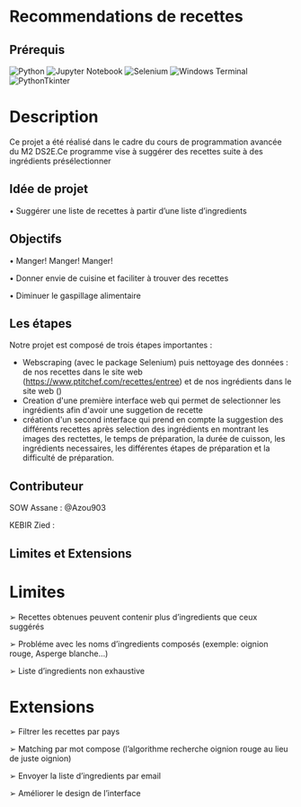 # Recommendations de recettes

## Prérequis

![Python](https://img.shields.io/badge/python-3670A0?style=for-the-badge&logo=python&logoColor=ffdd54)
![Jupyter Notebook](https://img.shields.io/badge/jupyter-%23FA0F00.svg?style=for-the-badge&logo=jupyter&logoColor=white)
![Selenium](https://img.shields.io/badge/-selenium-%43B02A?style=for-the-badge&logo=selenium&logoColor=white)
![Windows Terminal](https://img.shields.io/badge/Windows%20Terminal-%234D4D4D.svg?style=for-the-badge&logo=windows-terminal&logoColor=white)
![PythonTkinter](https://img.shields.io/badge/pythonTkinter-3670A0?style=for-the-badge&logo=python&logoColor=ffdd54)


# Description

Ce projet a été réalisé dans le cadre du cours de programmation avancée du M2 DS2E.Ce programme vise à suggérer des recettes suite à des ingrédients présélectionner

## Idée de projet

• Suggérer une liste de recettes à partir d’une liste d’ingredients

## Objectifs

• Manger! Manger! Manger! 

• Donner envie de cuisine et faciliter à trouver des recettes

• Diminuer le gaspillage alimentaire

## Les étapes

Notre projet est composé de trois étapes importantes :
- Webscraping (avec le package Selenium) puis nettoyage des données : de nos recettes dans le site web (https://www.ptitchef.com/recettes/entree) et de nos ingrédients dans le site web ()
- Creation d'une première interface web qui permet de selectionner les ingrédients afin d'avoir une suggetion de recette
- création d'un second interface qui prend en compte la suggestion des différents recettes après selection des ingrédients en montrant les images des rectettes, le temps de préparation, la durée de cuisson, les ingrédients necessaires, les différentes étapes de préparation et la difficulté de préparation.

## Contributeur

SOW Assane : @Azou903

KEBIR Zied : 

## Limites et Extensions
# Limites

➢ Recettes obtenues peuvent contenir plus d’ingredients que ceux suggérés

➢ Probléme avec les noms d’ingredients composés (exemple: oignion rouge, Asperge blanche…)

➢ Liste d’ingredients non exhaustive 

# Extensions

➢ Filtrer les recettes par pays 

➢ Matching par mot compose (l’algorithme recherche oignion rouge au lieu de juste oignion)

➢ Envoyer la liste d’ingredients par email 

➢ Améliorer le design de l’interface

